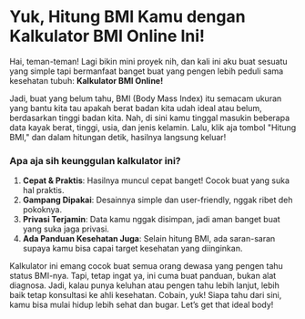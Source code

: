 <h1>Yuk, Hitung BMI Kamu dengan Kalkulator BMI Online Ini!</h1>

Hai, teman-teman! Lagi bikin mini proyek nih, dan kali ini aku buat sesuatu yang simple tapi bermanfaat banget buat yang pengen lebih peduli sama kesehatan tubuh: <strong>Kalkulator BMI Online!</strong>

Jadi, buat yang belum tahu, BMI (Body Mass Index) itu semacam ukuran yang bantu kita tau apakah berat badan kita udah ideal atau belum, berdasarkan tinggi badan kita. Nah, di sini kamu tinggal masukin beberapa data kayak berat, tinggi, usia, dan jenis kelamin. Lalu, klik aja tombol "Hitung BMI," dan dalam hitungan detik, hasilnya langsung keluar!

<h3>Apa aja sih keunggulan kalkulator ini?</h3>

<ol>
  <li><strong>Cepat & Praktis</strong>: Hasilnya muncul cepat banget! Cocok buat yang suka hal praktis.</li>
  <li><strong>Gampang Dipakai</strong>: Desainnya simple dan user-friendly, nggak ribet deh pokoknya.</li>
  <li><strong>Privasi Terjamin</strong>: Data kamu nggak disimpan, jadi aman banget buat yang suka jaga privasi.</li>
  <li><strong>Ada Panduan Kesehatan Juga</strong>: Selain hitung BMI, ada saran-saran supaya kamu bisa capai target kesehatan yang diinginkan.</li>
</ol>

Kalkulator ini emang cocok buat semua orang dewasa yang pengen tahu status BMI-nya. Tapi, tetap ingat ya, ini cuma buat panduan, bukan alat diagnosa. Jadi, kalau punya keluhan atau pengen tahu lebih lanjut, lebih baik tetap konsultasi ke ahli kesehatan.
Cobain, yuk! Siapa tahu dari sini, kamu bisa mulai hidup lebih sehat dan bugar. Let’s get that ideal body!
